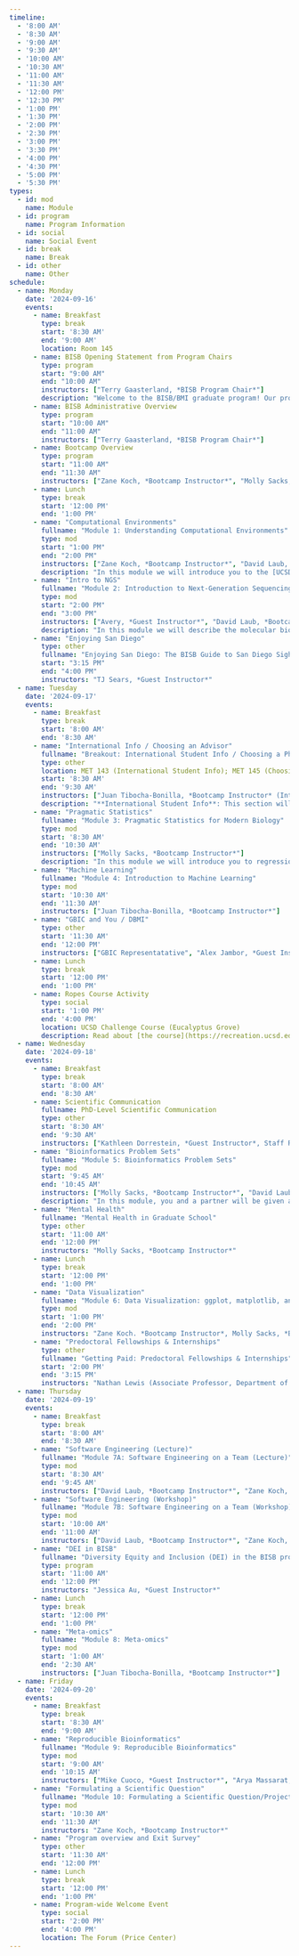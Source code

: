 ```yaml
---
timeline:
  - '8:00 AM'
  - '8:30 AM'
  - '9:00 AM'
  - '9:30 AM'
  - '10:00 AM'
  - '10:30 AM'
  - '11:00 AM'
  - '11:30 AM'
  - '12:00 PM'
  - '12:30 PM'
  - '1:00 PM'
  - '1:30 PM'
  - '2:00 PM'
  - '2:30 PM'
  - '3:00 PM'
  - '3:30 PM'
  - '4:00 PM'
  - '4:30 PM'
  - '5:00 PM'
  - '5:30 PM'
types:
  - id: mod
    name: Module 
  - id: program
    name: Program Information
  - id: social
    name: Social Event
  - id: break
    name: Break
  - id: other
    name: Other
schedule:
  - name: Monday
    date: '2024-09-16'
    events:
      - name: Breakfast
        type: break
        start: '8:30 AM'
        end: '9:00 AM'
        location: Room 145
      - name: BISB Opening Statement from Program Chairs
        type: program
        start: "9:00 AM"
        end: "10:00 AM"
        instructors: ["Terry Gaasterland, *BISB Program Chair*"]
        description: "Welcome to the BISB/BMI graduate program! Our program directors will provide an overview of the Bioinformatics and Systems Biology graduate program."
      - name: BISB Administrative Overview
        type: program
        start: "10:00 AM"
        end: "11:00 AM"
        instructors: ["Terry Gaasterland, *BISB Program Chair*"]
      - name: Bootcamp Overview
        type: program
        start: "11:00 AM"
        end: "11:30 AM"
        instructors: ["Zane Koch, *Bootcamp Instructor*", "Molly Sacks, *Bootcamp Instructor*", "Juan Tibocha-Bonilla, *Bootcamp Instructor*", "David Laub, *Bootcamp Instructor*"]
      - name: Lunch
        type: break
        start: '12:00 PM'
        end: '1:00 PM'
      - name: "Computational Environments"
        fullname: "Module 1: Understanding Computational Environments"
        type: mod
        start: "1:00 PM"
        end: "2:00 PM"
        instructors: ["Zane Koch, *Bootcamp Instructor*", "David Laub, *Bootcamp Instructor*"]
        description: "In this module we will introduce you to the [UCSD Jupyterhub (Data Science) Platform](https://datahub.ucsd.edu/hub/login?next=%2Fhub%2F). You will learn how to navigate with Command Line Interfaces (CLI) using a Terminal Application. We will also cover package and environment management with including: how to use the [conda package manager](https://urldefense.com/v3/__https://docs.conda.io/en/latest/__;!!Mih3wA!DxMGYatEO54sg5ijkSMxFKZi6A-SI7OvcOySNT7CONsVE67sy0_bXt5UL0Ig60P2zPkFgvCTzrcB-EM8hXM_$ ), configuring conda channels, creating, saving, and loading new conda environments, and the basics of commonly-used python packages (e.g., jupyterlab, numpy, etc.) We will also go over the 5 basic concepts found in most programming languages. We will also review some examples of common programming tasks in bioinformatics including printing/manipulating text and reading/writing files."
      - name: "Intro to NGS"
        fullname: "Module 2: Introduction to Next-Generation Sequencing"
        type: mod
        start: "2:00 PM"
        end: "3:00 PM"
        instructors: ["Avery, *Guest Instructor*", "David Laub, *Bootcamp Instructor*"]
        description: "In this module we will describe the molecular biology foundations of sequencing technologies, from the original sanger method to the current cutting-edge. We will work with sequencing data from the [SK-BR-3 breast cancer cell line](https://urldefense.com/v3/__https://www.cellosaurus.org/CVCL_0033__;!!Mih3wA!DxMGYatEO54sg5ijkSMxFKZi6A-SI7OvcOySNT7CONsVE67sy0_bXt5UL0Ig60P2zPkFgvCTzrcB-MvPZIto$ ) to learn about sequencing data file formats, compare data from different technologies, and search for cancer mutations."
      - name: "Enjoying San Diego" 
        type: other
        fullname: "Enjoying San Diego: The BISB Guide to San Diego Sights, Eats, and Drinks"
        start: "3:15 PM"
        end: "4:00 PM"
        instructors: "TJ Sears, *Guest Instructor*"
  - name: Tuesday
    date: '2024-09-17'
    events:
      - name: Breakfast
        type: break
        start: '8:00 AM'
        end: '8:30 AM'
      - name: "International Info / Choosing an Advisor"
        fullname: "Breakout: International Student Info / Choosing a PhD Advisor"
        type: other
        location: MET 143 (International Student Info); MET 145 (Choosing a PhD Advisor)
        start: '8:30 AM'
        end: '9:30 AM'
        instructors: ["Juan Tibocha-Bonilla, *Bootcamp Instructor* (International Student Info)", "Guest, *Guest Instructor* (Choosing a PhD Advisor)"]
        description: "**International Student Info**: This section will cover a brief introduction of the first things that international students have to deal with once they arrive in the US, and important points to consider in the BISB program. Also how to connect with other international students on campus! <br> **Choosing a PhD Advisor**: What should you consider when deciding on a lab beyond your research interests? Here are tips and questions to ask when identifying your new home for the next few years."
      - name: "Pragmatic Statistics"
        fullname: "Module 3: Pragmatic Statistics for Modern Biology"
        type: mod
        start: '8:30 AM'
        end: '10:30 AM'
        instructors: ["Molly Sacks, *Bootcamp Instructor*"]
        description: "In this module we will introduce you to regression analysis and its applications in biology, including multiple regression, generalized linear models, and mixed effects models. We will also toucch upon the multiple testing problem, regularization, and bayesian vs frequentist statistics."
      - name: "Machine Learning"
        fullname: "Module 4: Introduction to Machine Learning"
        type: mod
        start: '10:30 AM'
        end: '11:30 AM'
        instructors: ["Juan Tibocha-Bonilla, *Bootcamp Instructor*"]
      - name: "GBIC and You / DBMI"
        type: other
        start: '11:30 AM'
        end: '12:00 PM'
        instructors: ["GBIC Representatative", "Alex Jambor, *Guest Instructor*"]
      - name: Lunch
        type: break
        start: '12:00 PM'
        end: '1:00 PM'
      - name: Ropes Course Activity
        type: social 
        start: '1:00 PM'
        end: '4:00 PM'
        location: UCSD Challenge Course (Eucalyptus Grove)
        description: Read about [the course](https://recreation.ucsd.edu/adventures/the-course/)!
  - name: Wednesday
    date: '2024-09-18'
    events:
      - name: Breakfast
        type: break
        start: '8:00 AM'
        end: '8:30 AM'
      - name: Scientific Communication
        fullname: PhD-Level Scientific Communication
        type: other
        start: '8:30 AM'
        end: '9:30 AM'
        instructors: ["Kathleen Dorrestein, *Guest Instructor*, Staff Research Associate, Dorrestein Lab", "Mike Cuoco, *Guest Instructor*"]
      - name: "Bioinformatics Problem Sets"
        fullname: "Module 5: Bioinformatics Problem Sets"
        type: mod
        start: '9:45 AM'
        end: '10:45 AM'
        instructors: ["Molly Sacks, *Bootcamp Instructor*", "David Laub, *Bootcamp Instructor*"]
        description: "In this module, you and a partner will be given a relatively simple problem to solve from the [Rosalind Bioinformatics Project](https://urldefense.com/v3/__http://rosalind.info/about/__;!!Mih3wA!DxMGYatEO54sg5ijkSMxFKZi6A-SI7OvcOySNT7CONsVE67sy0_bXt5UL0Ig60P2zPkFgvCTzrcB-AP7ZzIY$ )’s textbook track and bioinformatics stronghold track. By the end of this module, you should: 1. Have a working solution for your problem prepared! 2. Have a short slide (in this presentation) explaining your code along with a fun fact about yourselves!"
      - name: "Mental Health"
        fullname: "Mental Health in Graduate School"
        type: other
        start: '11:00 AM'
        end: '12:00 PM'
        instructors: "Molly Sacks, *Bootcamp Instructor*"
      - name: Lunch
        type: break
        start: '12:00 PM'
        end: '1:00 PM'
      - name: "Data Visualization"
        fullname: "Module 6: Data Visualization: ggplot, matplotlib, and seaborn"
        type: mod
        start: '1:00 PM'
        end: '2:00 PM'
        instructors: "Zane Koch. *Bootcamp Instructor*, Molly Sacks, *Bootcamp Instructor*"
      - name: "Predoctoral Fellowships & Internships"
        type: other
        fullname: "Getting Paid: Predoctoral Fellowships & Internships"
        start: '2:00 PM'
        end: '3:15 PM'
        instructors: "Nathan Lewis (Associate Professor, Department of Pediatrics), *Guest Instructor*, Student Panel"
  - name: Thursday 
    date: '2024-09-19'
    events:
      - name: Breakfast
        type: break
        start: '8:00 AM'
        end: '8:30 AM'
      - name: "Software Engineering (Lecture)"
        fullname: "Module 7A: Software Engineering on a Team (Lecture)"
        type: mod
        start: '8:30 AM'
        end: '9:45 AM'
        instructors: ["David Laub, *Bootcamp Instructor*", "Zane Koch, *Bootcamp Instructor*", "Arya, *Guest Instructor*"]
      - name: "Software Engineering (Workshop)"
        fullname: "Module 7B: Software Engineering on a Team (Workshop)"
        type: mod
        start: '10:00 AM'
        end: '11:00 AM'
        instructors: ["David Laub, *Bootcamp Instructor*", "Zane Koch, *Bootcamp Instructor*", "Arya, *Guest Instructor*"]
      - name: "DEI in BISB"
        fullname: "Diversity Equity and Inclusion (DEI) in the BISB program and at UCSD"
        type: program
        start: '11:00 AM'
        end: '12:00 PM'
        instructors: "Jessica Au, *Guest Instructor*"
      - name: Lunch
        type: break
        start: '12:00 PM'
        end: '1:00 PM'
      - name: "Meta-omics"
        fullname: "Module 8: Meta-omics"
        type: mod
        start: '1:00 AM'
        end: '2:30 AM'
        instructors: ["Juan Tibocha-Bonilla, *Bootcamp Instructor*"]
  - name: Friday
    date: '2024-09-20'
    events:
      - name: Breakfast
        type: break
        start: '8:30 AM'
        end: '9:00 AM'
      - name: "Reproducible Bioinformatics"
        fullname: "Module 9: Reproducible Bioinformatics"
        type: mod
        start: '9:00 AM'
        end: '10:15 AM'
        instructors: ["Mike Cuoco, *Guest Instructor*", "Arya Massarat, *Guest Instructor*"]
      - name: "Formulating a Scientific Question"
        fullname: "Module 10: Formulating a Scientific Question/Project"
        type: mod
        start: '10:30 AM'
        end: '11:30 AM'
        instructors: "Zane Koch, *Bootcamp Instructor*"
      - name: "Program overview and Exit Survey"
        type: other
        start: '11:30 AM'
        end: '12:00 PM'
      - name: Lunch
        type: break
        start: '12:00 PM'
        end: '1:00 PM'
      - name: Program-wide Welcome Event
        type: social
        start: '2:00 PM'
        end: '4:00 PM'
        location: The Forum (Price Center)
---
```

